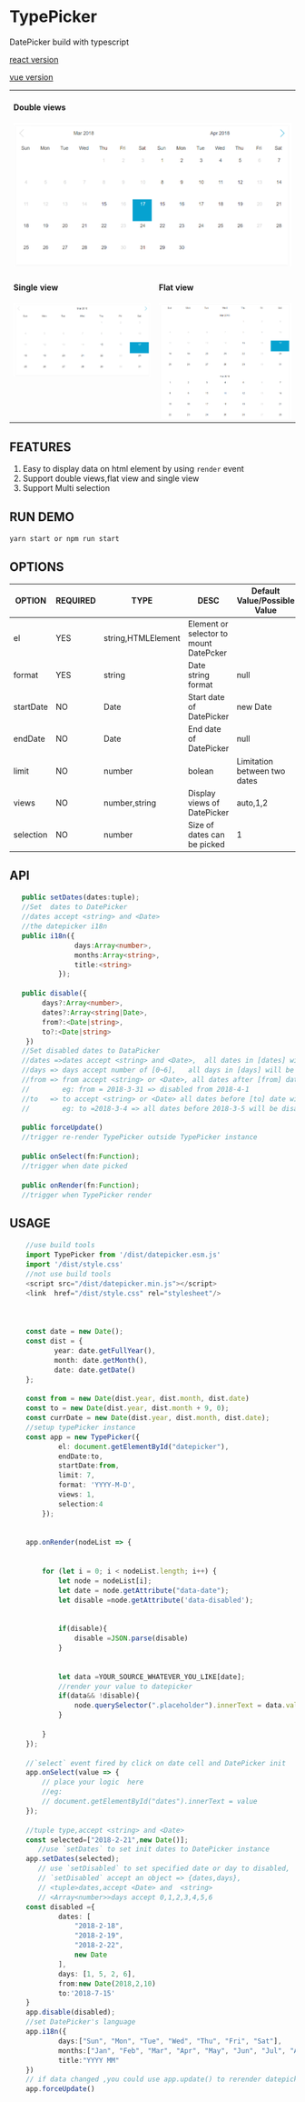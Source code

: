 # TypePicker

DatePicker build with typescript


<a href="./react/index.js"> react version</a> 


<a href="./vue/index.vue"> vue version </a>



<table>
    <tr>
    <td colspan="2">
            <h4>Double views</h4>
            <img src="assets/double.png">
        </td>
    </tr>
    <tr>
        <td valign="top">
            <h4>Single view</h4>
            <img src="assets/single.png">
        </td>
        <td>
            <h4>Flat view</h4>
            <img src="assets/auto.png">
        </td>
    </tr>
    
</table>

## FEATURES

1.  Easy to display data on html element by using `render` event
2.  Support double views,flat view and single view
3.  Support Multi selection

## RUN DEMO

    yarn start or npm run start

## OPTIONS

| OPTION    | REQUIRED | TYPE               | DESC                                   | Default Value/Possible Value |
| --------- | -------- | ------------------ | -------------------------------------- | ---------------------------- |
| el        | YES      | string,HTMLElement | Element or selector to mount DatePcker |                              |
| format    | YES      | string             | Date string format                     | null                         |
| startDate | NO       | Date               | Start date of DatePicker               | new Date                     |
| endDate   | NO       | Date               | End date of DatePicker                 | null                         |
| limit     | NO       | number             | bolean                                 | Limitation between two dates | 1 |
| views     | NO       | number,string      | Display views of DatePicker            | auto,1,2                     |
| selection | NO       | number             | Size of dates can be picked            | 1                            |

## API

```typescript
   public setDates(dates:tuple);
   //Set  dates to DatePicker
   //dates accept <string> and <Date>
   //the datepicker i18n
   public i18n({
                days:Array<number>,
                months:Array<string>,
                title:<string>
            });

   public disable({
        days?:Array<number>,
        dates?:Array<string|Date>,
        from?:<Date|string>,
        to?:<Date|string>
    })
   //Set disabled dates to DataPicker
   //dates =>dates accept <string> and <Date>,  all dates in [dates] will be disabled
   //days => days accept number of [0~6],   all days in [days] will be disabled
   //from => from accept <string> or <Date>, all dates after [from] date will be disabled,
   //        eg: from = 2018-3-31 => disabled from 2018-4-1
   //to   => to accept <string> or <Date> all dates before [to] date will be disabled,
   //        eg: to =2018-3-4 => all dates before 2018-3-5 will be disabled

   public forceUpdate()
   //trigger re-render TypePicker outside TypePicker instance

   public onSelect(fn:Function);
   //trigger when date picked

   public onRender(fn:Function);
   //trigger when TypePicker render

```

## USAGE

```typescript
    //use build tools
    import TypePicker from '/dist/datepicker.esm.js'
    import '/dist/style.css'
    //not use build tools
    <script src="/dist/datepicker.min.js"></script>
    <link  href="/dist/style.css" rel="stylesheet"/>



    const date = new Date();
    const dist = {
           year: date.getFullYear(),
           month: date.getMonth(),
           date: date.getDate()
    };

    const from = new Date(dist.year, dist.month, dist.date)
    const to = new Date(dist.year, dist.month + 9, 0);
    const currDate = new Date(dist.year, dist.month, dist.date);
    //setup typePicker instance
    const app = new TypePicker({
            el: document.getElementById("datepicker"),
            endDate:to,
            startDate:from,
            limit: 7,
            format: 'YYYY-M-D',
            views: 1,
            selection:4
        });


    app.onRender(nodeList => {


        for (let i = 0; i < nodeList.length; i++) {
            let node = nodeList[i];
            let date = node.getAttribute("data-date");
            let disable =node.getAttribute('data-disabled');


            if(disable){
                disable =JSON.parse(disable)
            }


            let data =YOUR_SOURCE_WHATEVER_YOU_LIKE[date];
            //render your value to datepicker
            if(data&& !disable){
                node.querySelector(".placeholder").innerText = data.value;
            }

        }
    });

    //`select` event fired by click on date cell and DatePicker init
    app.onSelect(value => {
        // place your logic  here
        //eg:
        // document.getElementById("dates").innerText = value
    });

    //tuple type,accept <string> and <Date>
    const selected=["2018-2-21",new Date()];
       //use `setDates` to set init dates to DatePicker instance
    app.setDates(selected);
       // use `setDisabled` to set specified date or day to disabled,
       // `setDisabled` accept an object => {dates,days},
       // <tuple>dates,accept <Date> and  <string>
       // <Array<number>>days accept 0,1,2,3,4,5,6
    const disabled ={
            dates: [
                "2018-2-18",
                "2018-2-19",
                "2018-2-22",
                new Date
            ],
            days: [1, 5, 2, 6],
            from:new Date(2018,2,10)
            to:'2018-7-15'
    }
    app.disable(disabled);
    //set DatePicker's language
    app.i18n({
            days:["Sun", "Mon", "Tue", "Wed", "Thu", "Fri", "Sat"],
            months:["Jan", "Feb", "Mar", "Apr", "May", "Jun", "Jul", "Aug", "Sep", "Oct", "Nov", "Dec"],
            title:"YYYY MM"
    })
    // if data changed ,you could use app.update() to rerender datepicker
    app.forceUpdate()
```
